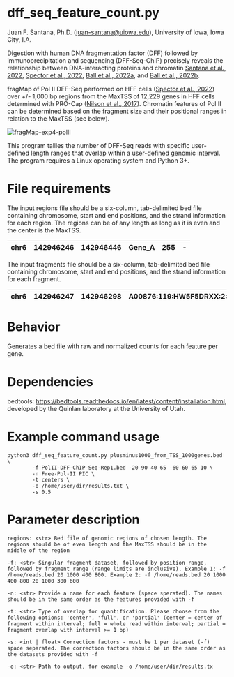 # dff_seq_feature_count.py #
Juan F. Santana, Ph.D. (<juan-santana@uiowa.edu>), University of Iowa, Iowa City, I.A.

Digestion with human DNA fragmentation factor (DFF) followed by immunoprecipitation and sequencing (DFF-Seq-ChIP) precisely reveals the relationship between DNA-interacting proteins and chromatin [Santana et al., 2022](https://academic.oup.com/nar/article/50/16/9127/6659871), [Spector et al., 2022](https://www.nature.com/articles/s41467-022-29739-x), [Ball et al., 2022a](https://www.mdpi.com/1999-4915/14/4/779), and [Ball et al., 2022b](https://www.ncbi.nlm.nih.gov/pmc/articles/PMC9239164/).

fragMap of Pol II DFF-Seq performed on HFF cells ([Spector et al., 2022](https://www.nature.com/articles/s41467-022-29739-x)) over +/- 1,000 bp regions from the MaxTSS of 12,229 genes in HFF cells determined with PRO-Cap ([Nilson et al., 2017](https://academic.oup.com/nar/article/45/19/11088/4084663)). Chromatin features of Pol II can be determined based on the fragment size and their positional ranges in relation to the MaxTSS (see below). 

![fragMap-exp4-polII](https://github.com/JuanFSantana/DNA-and-RNA-seq-analysis-essentials/assets/38702786/184aa0a9-d262-4639-adce-4b492ef2f2ea)

This program tallies the number of DFF-Seq reads with specific user-defined length ranges that overlap within a user-defined genomic interval. The program requires a Linux operating system and Python 3+.

# File requirements #
The input regions file should be a six-column, tab-delimited bed file containing chromosome, start and end positions, and the strand information for each region. The regions can be of any length as long as it is even and the center is the MaxTSS. 
 
| chr6 | 142946246 | 142946446 | Gene_A | 255 | - |
|:----:|:---------:|:---------:|:------:|:---:|:-:|

The input fragments file should be a six-column, tab-delimited bed file containing chromosome, start and end positions, and the strand information for each fragment.

| chr6 | 142946247 | 142946298 | A00876:119:HW5F5DRXX:2:2207:29170:1157 | 255 | - |
|:----:|:---------:|:---------:|:--------------------------------------:|:---:|:-:|


# Behavior #
Generates a bed file with raw and normalized counts for each feature per gene.  

# Dependencies #

bedtools: https://bedtools.readthedocs.io/en/latest/content/installation.html, developed by the Quinlan laboratory at the University of Utah. 

# Example command usage #
```
python3 dff_seq_feature_count.py plusminus1000_from_TSS_1000genes.bed \
        -f PolII-DFF-ChIP-Seq-Rep1.bed -20 90 40 65 -60 60 65 10 \
        -n Free-Pol-II PIC \
        -t centers \
        -o /home/user/dir/results.txt \
        -s 0.5

```
# Parameter description #
```
regions: <str> Bed file of genomic regions of chosen length. The regions should be of even length and the MaxTSS should be in the middle of the region

-f: <str> Singular fragment dataset, followed by position range, followed by fragment range (range limits are inclusive). Example 1: -f /home/reads.bed 20 1000 400 800. Example 2: -f /home/reads.bed 20 1000 400 800 20 1000 300 600

-n: <str> Provide a name for each feature (space sperated). The names should be in the same order as the features provided with -f

-t: <str> Type of overlap for quantification. Please choose from the following options: 'center', 'full', or 'partial' (center = center of fragment within interval; full = whole read within interval; partial = fragment overlap with interval >= 1 bp)

-s: <int | float> Correction factors - must be 1 per dataset (-f) space separated. The correction factors should be in the same order as the datasets provided with -f

-o: <str> Path to output, for example -o /home/user/dir/results.tx

```



